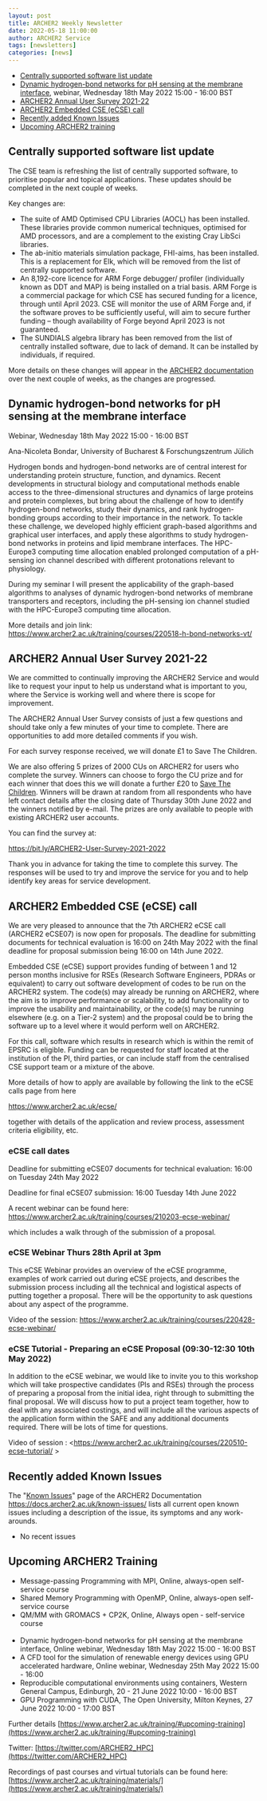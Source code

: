 ```yaml
---
layout: post
title: ARCHER2 Weekly Newsletter
date: 2022-05-18 11:00:00
author: ARCHER2 Service
tags: [newsletters] 
categories: [news]
---
```


- [Centrally supported software list update](#centrally-supported-software-list-update)
- [Dynamic hydrogen-bond networks for pH sensing at the membrane interface](#dynamic-hydrogen-bond-networks-for-ph-sensing-at-the-membrane-interface), webinar, Wednesday 18th May 2022 15:00 - 16:00 BST
- [ARCHER2 Annual User Survey 2021-22](#archer2-annual-user-survey-2021-22)
- [ARCHER2 Embedded CSE (eCSE) call](#archer2-embedded-cse-ecse-call)
- [Recently added Known Issues](#recently-added-known-issues)
- [Upcoming ARCHER2 training](#upcoming-archer2-training)

<!--more-->
 
## Centrally supported software list update


The CSE team is refreshing the list of centrally supported software, to prioritise popular and topical applications. These updates should be completed in the next couple of weeks. 

Key changes are:
-	The suite of AMD Optimised CPU Libraries (AOCL) has been installed. These libraries provide common numerical techniques, optimised for AMD processors, and are a complement to the existing Cray LibSci libraries.
-	The ab-initio materials simulation package, FHI-aims, has been installed. This is a replacement for Elk, which will be removed from the list of centrally supported software.
-	An 8,192-core licence for ARM Forge debugger/ profiler (individually known as DDT and MAP) is being installed on a trial basis. ARM Forge is a commercial package for which CSE has secured funding for a licence, through until April 2023. CSE will monitor the use of ARM Forge and, if the software proves to be sufficiently useful, will aim to secure further funding – though availability of Forge beyond April 2023 is not guaranteed.
-	The SUNDIALS algebra library has been removed from the list of centrally installed software, due to lack of demand. It can be installed by individuals, if required.

More details on these changes will appear in the [ARCHER2 documentation](https://docs.archer2.ac.uk) over the next couple of weeks, as the changes are progressed.



## Dynamic hydrogen-bond networks for pH sensing at the membrane interface

Webinar, Wednesday 18th May 2022 15:00 - 16:00 BST

Ana-Nicoleta Bondar, University of Bucharest & Forschungszentrum Jülich

Hydrogen bonds and hydrogen-bond networks are of central interest for understanding protein structure, function, and dynamics. Recent developments in structural biology and computational methods enable access to the three-dimensional structures and dynamics of large proteins and protein complexes, but bring about the challenge of how to identify hydrogen-bond networks, study their dynamics, and rank hydrogen-bonding groups according to their importance in the network. To tackle these challenge, we developed highly efficient graph-based algorithms and graphical user interfaces, and apply these algorithms to study hydrogen-bond networks in proteins and lipid membrane interfaces. The HPC-Europe3 computing time allocation enabled prolonged computation of a pH-sensing ion channel described with different protonations relevant to physiology.

During my seminar I will present the applicability of the graph-based algorithms to analyses of dynamic hydrogen-bond networks of membrane transporters and receptors, including the pH-sensing ion channel studied with the HPC-Europe3 computing time allocation.

More details and join link: <https://www.archer2.ac.uk/training/courses/220518-h-bond-networks-vt/> 


## ARCHER2 Annual User Survey 2021-22

We are committed to continually improving the ARCHER2 Service and would like to request your input to help us understand what is important to you, where the Service is working well and where there is scope for improvement.

The ARCHER2 Annual User Survey consists of just a few questions and should take only a few minutes of your time to complete. There are opportunities to add more detailed comments if you wish.

For each survey response received, we will donate £1 to Save The Children.

We are also offering 5 prizes of 2000 CUs on ARCHER2 for users who complete the survey. Winners can choose to forgo the CU prize and for each winner that does this we will donate a further £20 to [Save The Children](https://www.savethechildren.org.uk). Winners will be drawn at random from all respondents who have left contact details after the closing date of Thursday 30th June 2022 and the winners notified by e-mail. The prizes are only available to people with existing ARCHER2 user accounts.

You can find the survey at:

 <https://bit.ly/ARCHER2-User-Survey-2021-2022>

Thank you in advance for taking the time to complete this survey. The responses will be used to try and improve the service for you and to help identify key areas for service development.


## ARCHER2 Embedded CSE (eCSE) call

We are very pleased to announce that the 7th ARCHER2 eCSE call (ARCHER2
eCSE07) is now open for proposals. The deadline for submitting documents for technical evaluation is 16:00 on 24th May 2022 with the final deadline for proposal submission being 16:00 on 14th June 2022.

Embedded CSE (eCSE) support provides funding of between 1 and 12 person months inclusive for RSEs (Research Software Engineers, PDRAs or
equivalent) to carry out software development of codes to be run on the
ARCHER2 system. The code(s) may already be running on ARCHER2, where the aim is to improve performance or scalability, to add functionality or to improve the usability and maintainability, or the code(s) may be running elsewhere (e.g. on a Tier-2 system) and the proposal could be to bring the software up to a level where it would perform well on ARCHER2.

For this call, software which results in research which is within the remit of EPSRC is eligible. Funding can be requested for staff located at the institution of the PI, third parties, or can include staff from the centralised CSE support team or a mixture of the above.

More details of how to apply are available by following the link to the eCSE calls page from here

<https://www.archer2.ac.uk/ecse/>

together with details of the application and review process, assessment criteria eligibility, etc.

### eCSE call dates

Deadline for submitting eCSE07 documents for technical evaluation: 16:00 on Tuesday 24th May 2022

Deadline for final eCSE07 submission: 16:00 Tuesday 14th June 2022

A recent webinar can be found here:
<https://www.archer2.ac.uk/training/courses/210203-ecse-webinar/>

which includes a walk through of the submission of a proposal.

### eCSE Webinar Thurs 28th April at 3pm

This eCSE Webinar  provides an overview of the eCSE programme, examples of work carried out during eCSE projects, and describes the submission process including all the technical and logistical aspects of putting together a proposal. There will be the opportunity to ask questions about any aspect of the programme.

Video of the session: <https://www.archer2.ac.uk/training/courses/220428-ecse-webinar/>

### eCSE Tutorial - Preparing an eCSE Proposal (09:30-12:30 10th May 2022)

In addition to the eCSE webinar, we would like to invite you to this workshop which will take prospective candidates (PIs and RSEs) through the process of preparing a proposal from the initial idea, right through to submitting the final proposal. We will discuss how to put a project team together, how to deal with any associated costings, and will include all the various aspects of the application form within the SAFE and any additional documents required. There will be lots of time for questions.


Video of session : <https://www.archer2.ac.uk/training/courses/220510-ecse-tutorial/ >
 

## Recently added Known Issues
 
The "[Known Issues](https://docs.archer2.ac.uk/known-issues/)" page of the ARCHER2 Documentation
<https://docs.archer2.ac.uk/known-issues/>
lists all current open known issues including a description of the issue, its symptoms and any work-arounds.

- No recent issues


## Upcoming ARCHER2 Training

- Message-passing Programming with MPI, Online, always-open self-service course
- Shared Memory Programming with OpenMP, Online, always-open self-service course
- QM/MM with GROMACS + CP2K, Online, Always open - self-service course <br><br>
- Dynamic hydrogen-bond networks for pH sensing at the membrane interface, Online webinar, Wednesday 18th May 2022 15:00 - 16:00 BST 
- A CFD tool for the simulation of renewable energy devices using GPU accelerated hardware, Online webinar, Wednesday 25th May 2022 15:00 - 16:00
- Reproducible computational environments using containers, Western General Campus, Edinburgh, 20 - 21 June 2022 10:00 - 16:00 BST 
- GPU Programming with CUDA, The Open University, Milton Keynes, 27 June 2022 10:00 - 17:00 BST 


Further details [https://www.archer2.ac.uk/training/#upcoming-training](https://www.archer2.ac.uk/training/#upcoming-training)


Twitter: [https://twitter.com/ARCHER2_HPC](https://twitter.com/ARCHER2_HPC)

Recordings of past courses and virtual tutorials can be found here: [https://www.archer2.ac.uk/training/materials/](https://www.archer2.ac.uk/training/materials/)
